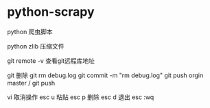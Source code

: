 # python-scrapy
python 爬虫脚本


python zlib 压缩文件

git remote -v 查看git远程库地址

git 删除
git rm debug.log
git commit -m "rm debug.log"
git push orgin master / git push


vi 取消操作
esc u
粘贴 esc p
删除 esc d
退出 esc :wq
